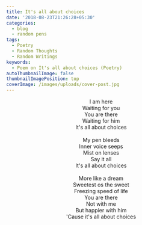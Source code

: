 ```yaml
---
title: It's all about choices
date: '2018-08-23T21:26:28+05:30'
categories:
  - blog
  - random pens
tags:
  - Poetry
  - Random Thoughts
  - Random Writings
keywords:
  - Poem on It's all about choices (Poetry)
autoThumbnailImage: false
thumbnailImagePosition: top
coverImage: /images/uploads/cover-post.jpg
---
```

<center>
I am here<br>
Waiting for you<br>
You are there<br>
Waiting for him<br>
It's all about choices
<br><br>
My pen bleeds<br>
Inner voice seeps<br>
Mist on lenses<br>
Say it all<br>
It's all about choices
<br><br>
More like a dream<br>
Sweetest os the sweet<br>
Freezing speed of life<br>
You are there<br>
Not with me<br>
But happier with him<br>
'Cause it's all about choices
</center>
